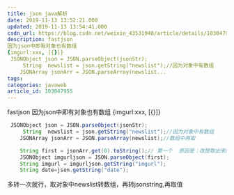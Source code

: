```yaml
---
title: json java解析
date: 2019-11-13 13:52:21.000
updated: 2019-11-13 13:54:41.000
csdn_url: https://blog.csdn.net/weixin_43531940/article/details/103047955
description: fastjson
因为json中即有对象也有数组
{imgurl:xxx, [{}]}
 JSONObject json = JSON.parseObject(jsonStr);
     String  newslist = json.getString("newslist");//因为对象中有数组
    JSONArray jsonArr = JSON.parseArray(newslist...
tags: 
categories: javaweb
article_id: 103047955
---
```

﻿fastjson
因为json中即有对象也有数组
{imgurl:xxx, [{}]}

```java
 JSONObject json = JSON.parseObject(jsonStr);
     String  newslist = json.getString("newslist");//因为对象中有数组
    JSONArray jsonArr = JSON.parseArray(newslist);//数组中再取

    String first = jsonArr.get(0).toString();// 第一个  原因是：改提取出来的对象不能转为String，而要通过它的方法 toString 来转化：
    JSONObject imgurljson = JSON.parseObject(first);
    String imgurl = imgurljson.getString("imgurl");
    String date=json.getString("date");
```
多转一次就行，取对象中newslist转数组，再转jsonstring,再取值

